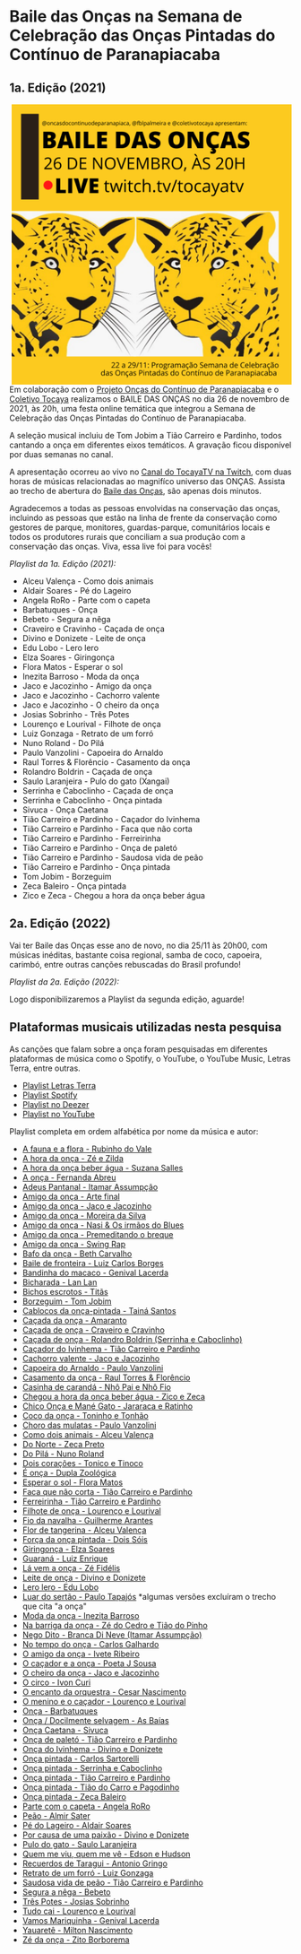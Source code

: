 # Baile das Onças na Semana de Celebração das Onças Pintadas do Contínuo de Paranapiacaba 

## 1a. Edição (2021)

<img src="https://github.com/fblpalmeira/Baile_das_Oncas/blob/main/data/BAILE%20DAS%20ONCAS.png" align="right" width = "500px"/>

Em colaboração com o [Projeto Onças do Contínuo de Paranapiacaba](<https://www.instagram.com/oncasdocontinuodeparanapiacaba/>) e o [Coletivo Tocaya](https://www.instagram.com/coletivotocaya/) realizamos o BAILE DAS ONÇAS no dia 26 de novembro de 2021, às 20h, uma festa online temática que integrou a Semana de Celebração das Onças Pintadas do Contínuo de Paranapiacaba. 

A seleção musical incluiu de Tom Jobim a Tião Carreiro e Pardinho, todos cantando a onça em diferentes eixos temáticos. A gravação ficou disponível por duas semanas no canal. 

A apresentação ocorreu ao vivo no [Canal do TocayaTV na Twitch](https://www.twitch.tv/tocayatv), com duas horas de músicas relacionadas ao magnifíco universo das ONÇAS. Assista ao trecho de abertura do [Baile das Onças](https://www.youtube.com/watch?v=x5NmfNjpP3g9), são apenas dois minutos.

Agradecemos a todas as pessoas envolvidas na conservação das onças, incluindo as pessoas que estão na linha de frente da conservação como gestores de parque, monitores, guardas-parque, comunitários locais e todos os produtores rurais que conciliam a sua produção com a conservação das onças. Viva, essa live foi para vocês!

*Playlist da 1a. Edição (2021):*

- Alceu Valença - Como dois animais
- Aldair Soares - Pé do Lageiro
- Angela RoRo - Parte com o capeta 
- Barbatuques - Onça
- Bebeto - Segura a nêga
- Craveiro e Cravinho - Caçada de onça
- Divino e Donizete - Leite de onça
- Edu Lobo - Lero lero 
- Elza Soares - Giringonça
- Flora Matos - Esperar o sol
- Inezita Barroso - Moda da onça
- Jaco e Jacozinho - Amigo da onça
- Jaco e Jacozinho - Cachorro valente
- Jaco e Jacozinho - O cheiro da onça
- Josias Sobrinho - Três Potes
- Lourenço e Lourival - Filhote de onça 
- Luiz Gonzaga - Retrato de um forró
- Nuno Roland - Do Pilá
- Paulo Vanzolini - Capoeira do Arnaldo 
- Raul Torres & Florêncio - Casamento da onça 
- Rolandro Boldrin - Caçada de onça
- Saulo Laranjeira - Pulo do gato (Xangai)
- Serrinha e Caboclinho - Caçada de onça
- Serrinha e Caboclinho - Onça pintada 
- Sivuca - Onça Caetana
- Tião Carreiro e Pardinho - Caçador do Ivinhema
- Tião Carreiro e Pardinho - Faca que não corta 
- Tião Carreiro e Pardinho - Ferreirinha
- Tião Carreiro e Pardinho - Onça de paletó
- Tião Carreiro e Pardinho - Saudosa vida de peão
- Tião Carreiro e Pardinho - Onça pintada
- Tom Jobim - Borzeguim 
- Zeca Baleiro - Onça pintada
- Zico e Zeca - Chegou a hora da onça beber água

## 2a. Edição (2022)

Vai ter Baile das Onças esse ano de novo, no dia 25/11 às 20h00, com músicas inéditas, bastante coisa regional, samba de coco, capoeira, carimbó, entre outras canções rebuscadas do Brasil profundo!

*Playlist da 2a. Edição (2022):*

Logo disponibilizaremos a Playlist da segunda edição, aguarde!

## Plataformas musicais utilizadas nesta pesquisa

As canções que falam sobre a onça foram pesquisadas em diferentes plataformas de música como o Spotify, o YouTube, o YouTube Music, Letras Terra, entre outras. 

- [Playlist Letras Terra](https://www.letras.mus.br/membros/1318340/)
- [Playlist Spotify](https://open.spotify.com/playlist/04HwA106yZORSAis4JLAoi?si=142aa44ff745464e)
- [Playlist no Deezer](https://deezer.page.link/mJ3ZqrzwrjgkB6vx5)
- [Playlist no YouTube](https://www.youtube.com/watch?v=x5NmfNjpP3g&list=PLpkpPeN39kxLiNkBvztCPfzgcyx96NQux)

Playlist completa em ordem alfabética por nome da música e autor:

- [A fauna e a flora - Rubinho do Vale](https://www.letras.mus.br/rubinho-do-vale/1123218/)
- [A hora da onça - Zé e Zilda](https://discografiabrasileira.com.br/fonograma/75455/a-hora-da-onca) 
- [A hora da onça beber água - Suzana Salles](https://www.letras.mus.br/suzana-salles/384936/#album:suzana-salles-1994-1994)
- [A onça - Fernanda Abreu](https://www.letras.mus.br/fernanda-abreu/128710/)
- [Adeus Pantanal - Itamar Assumpção](https://www.letras.com/itamar-assumpcao/272396/)
- [Amigo da onça - Arte final](https://www.youtube.com/watch?v=0s8DwHY4P5U)
- [Amigo da onça - Jaco e Jacozinho](https://www.letras.mus.br/jaco-jacozinho/883318/)
- [Amigo da onça - Moreira da Silva](https://www.youtube.com/watch?v=GAEw0Len2Dc)
- [Amigo da onça - Nasi & Os irmãos do Blues](https://www.letras.mus.br/nasi-os-irmaos-do-blues/1123860/)
- [Amigo da onça - Premeditando o breque](https://www.youtube.com/watch?v=o73hR2UJSjY)
- [Amigo da onça - Swing Rap](https://www.youtube.com/watch?v=p6Klk_XPiMo)
- [Bafo da onça - Beth Carvalho](https://www.youtube.com/watch?v=ZUSchMcSzdM) 
- [Baile de fronteira - Luiz Carlos Borges](https://www.letras.mus.br/luiz-carlos-borges/495797/)
- [Bandinha do macaco - Genival Lacerda](https://www.letras.mus.br/genival-lacerda/1803304/)
- [Bicharada - Lan Lan](https://www.letras.mus.br/lan-lan/bicharada/)
- [Bichos escrotos - Titãs](https://www.letras.mus.br/titas/48960/)
- [Borzeguim  - Tom Jobim](https://www.letras.mus.br/tom-jobim/86158)
- [Cablocos da onça-pintada - Tainá Santos](https://www.letras.mus.br/taina-santos/caboclos-da-onca/)
- [Caçada da onça - Amaranto](https://www.letras.mus.br/amaranto/395478/)
- [Caçada de onça - Craveiro e Cravinho](https://www.letras.mus.br/craveiro-cravinho/1560459)
- [Caçada de onça - Rolandro Boldrin (Serrinha e Caboclinho)](https://www.letras.mus.br/rolando-boldrin/1902110)
- [Caçador do Ivinhema - Tião Carreiro e Pardinho](https://www.letras.mus.br/tiao-carreiro-e-pardinho/1583692)
- [Cachorro valente - Jaco e Jacozinho](https://www.letras.mus.br/jaco-jacozinho/883320)
- [Capoeira do Arnaldo - Paulo Vanzolini](https://www.letras.mus.br/paulo-vanzolini/397724)
- [Casamento da onça - Raul Torres & Florêncio](https://www.youtube.com/watch?v=8BobpvxZhmY)
- [Casinha de carandá - Nhô Pai e Nhô Fio](https://www.letras.mus.br/nho-pai-e-nho-fio/casinha-de-caranda/)
- [Chegou a hora da onça beber água - Zico e Zeca](https://www.letras.mus.br/zico-e-zeca/1715070)
- [Chico Onça e Mané Gato - Jararaca e Ratinho](https://discografiabrasileira.com.br/fonograma/48530/chico-onca-e-mane-gato) 
- [Coco da onça - Toninho e Tonhão](https://discografiabrasileira.com.br/fonograma/name/coco%20da%20on%C3%A7a/)
- [Choro das mulatas  - Paulo Vanzolini](https://www.letras.mus.br/paulo-vanzolini/1920514)
- [Como dois animais - Alceu Valença](https://www.letras.mus.br/alceu-valenca/44009)
- [Do Norte - Zeca Preto](https://www.letras.mus.br/zeca-preto/989885/)
- [Do Pilá - Nuno Roland](https://www.letras.mus.br/karina-buhr/do-pila/)
- [Dois corações - Tonico e Tinoco](https://www.letras.mus.br/tonico-e-tinoco/89820/)
- [É onça - Dupla Zoológica](https://www.youtube.com/watch?v=KxpCsg4W3yk)
- [Esperar o sol - Flora Matos](https://www.letras.mus.br/flora-matos/esperar-o-sol/)
- [Faca que não corta - Tião Carreiro e Pardinho](https://www.letras.mus.br/tiao-carreiro/1089161/)
- [Ferreirinha - Tião Carreiro e Pardinho](https://www.letras.mus.br/tiao-carreiro-e-pardinho/570795/)
- [Filhote de onça  - Lourenço e Lourival](https://www.letras.mus.br/lourenco-e-lourival/1194053)
- [Fio da navalha - Guilherme Arantes](https://www.letras.mus.br/guilherme-arantes/113493/)  
- [Flor de tangerina - Alceu Valença](https://www.letras.mus.br/alceu-valenca/400631)
- [Força da onça pintada - Dois Sóis](https://www.letras.mus.br/dois-sois/forca-da-onca-pintada/)
- [Giringonça - Elza Soares](https://www.letras.mus.br/elza-soares/1625966/)
- [Guaraná - Luiz Enrique](https://www.letras.mus.br/luiz-enrique/guarana/)
- [Lá vem a onça - Zé Fidélis](https://discografiabrasileira.com.br/composicao/149386/la-vem-a-onca)
- [Leite de onça - Divino e Donizete](https://www.letras.mus.br/divino-donizete/leite-de-onca)
- [Lero lero - Edu Lobo](https://www.letras.mus.br/edu-lobo/45625)
- [Luar do sertão  - Paulo Tapajós](https://discografiabrasileira.com.br/fonograma/117523/luar-do-sertao) *algumas versões excluíram o trecho que cita "a onça"
- [Moda da onça - Inezita Barroso](https://www.letras.mus.br/inezita-barroso/moda-da-onca)
- [Na barriga da onça - Zé do Cedro e Tião do Pinho](https://www.letras.mus.br/ze-do-cedro-tiao-pinho/na-barriga-da-onca/)
- [Nego Dito - Branca Di Neve (Itamar Assumpção)](https://www.letras.mus.br/branca-di-neve/1281260/)
- [No tempo do onça - Carlos Galhardo](https://www.letras.mus.br/carlos-galhardo/819774/)
- [O amigo da onça - Ivete Ribeiro](https://www.youtube.com/watch?v=QMkp9bjvMVw)
- [O caçador e a onça - Poeta J Sousa](https://www.letras.mus.br/poeta-j-sousa/o-cacador-e-a-onca/)
- [O cheiro da onça - Jaco e Jacozinho](https://www.letras.mus.br/jaco-jacozinho/1745471/)
- [O circo - Ivon Curi](https://www.letras.mus.br/ivon-curi/948424/)
- [O encanto da orquestra - Cesar Nascimento](https://www.youtube.com/watch?v=ITLrthVu9wU)
- [O menino e o caçador - Lourenço e Lourival](https://www.letras.mus.br/lourenco-e-lourival/849052/)
- [Onça - Barbatuques](https://www.letras.mus.br/barbatuques/1800276)
- [Onça / Docilmente selvagem - As Baías](https://www.letras.mus.br/as-baias/onca-docilmente-selvagem/)
- [Onça Caetana - Sivuca](https://www.letras.mus.br/sivuca/1527949/)
- [Onça de paletó - Tião Carreiro e Pardinho](https://www.letras.mus.br/tiao-carreiro-e-pardinho/1864931)
- [Onça do Ivinhema - Divino e Donizete](https://www.letras.mus.br/divino-donizete/onca-do-ivinhema/)
- [Onça pintada - Carlos Sartorelli](https://www.letras.mus.br/carlos-santorelli/1892221/)
- [Onça pintada - Serrinha e Caboclinho](https://www.letras.mus.br/serrinha-caboclinho/onca-pintada)
- [Onça pintada - Tião Carreiro e Pardinho](https://www.letras.mus.br/tiao-do-carro-pagodinho/onca-pintada)
- [Onça pintada - Tião do Carro e Pagodinho](https://www.letras.mus.br/tiao-do-carro-pagodinho/onca-pintada/)
- [Onça pintada - Zeca Baleiro](https://www.letras.mus.br/zeca-baleiro/onca-pintada)
- [Parte com o capeta - Angela RoRo](https://www.letras.mus.br/angela-ro-ro/parte-com-o-capeta)
- [Peão - Almir Sater](https://www.letras.mus.br/almir-sater/127233/)
- [Pé do Lageiro  - Aldair Soares](https://www.letras.mus.br/aldair-soares/pe-do-lageiro)
- [Por causa de uma paixão - Divino e Donizete](https://www.youtube.com/watch?v=hI_ld472RsA&list=PLr9gz_HDLw8O1bUUcpmYZYcyoNG6Ktiz9&index=11)
- [Pulo do gato - Saulo Laranjeira](https://www.letras.mus.br/saulo-laranjeira/1318628)
- [Quem me viu, quem me vê - Edson e Hudson](https://www.letras.mus.br/edson-e-hudson/quem-me-viu-quem-me-ve/)
- [Recuerdos de Taragui - Antonio Gringo](https://www.letras.mus.br/antonio-gringo/recuerdos-de-taragui/)
- [Retrato de um forró - Luiz Gonzaga](https://www.letras.mus.br/luiz-gonzaga/261218)
- [Saudosa vida de peão - Tião Carreiro e Pardinho](https://www.letras.mus.br/tiao-carreiro-e-pardinho/463388)
- [Segura a nêga - Bebeto](https://www.letras.mus.br/bebeto/209329)
- [Três Potes - Josias Sobrinho](https://www.youtube.com/watch?v=jyKtKyG3KgI)
- [Tudo cai - Lourenço e Lourival](https://www.letras.mus.br/lourenco-e-lourival/1895763/)
- [Vamos Mariquinha - Genival Lacerda](https://www.letras.mus.br/genival-lacerda/1814754/)
- [Yauaretê - Milton Nascimento](https://www.letras.mus.br/milton-nascimento/646479/)
- [Zé da onça - Zito Borborema](https://www.letras.mus.br/zito-borborema/ze-da-onca/)
